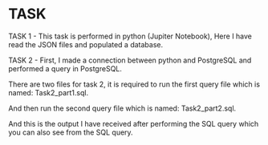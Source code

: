 # TASK
TASK 1 - This task is performed in python (Jupiter Notebook), Here I have read the JSON files and populated a database. 

TASK 2 - First, I made a connection between python and PostgreSQL and performed a query in PostgreSQL.  

There are two files for task 2, it is required to run the first query file which is named: Task2_part1.sql.

And then run the second query file which is named: Task2_part2.sql.

And this is the output I have received after performing the SQL query which you can also see from the SQL query.

